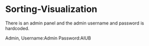 # Sorting-Visualization

There is an admin panel and the admin username and password is hardcoded.

Admin,
       Username:Admin
       Password:AIUB
